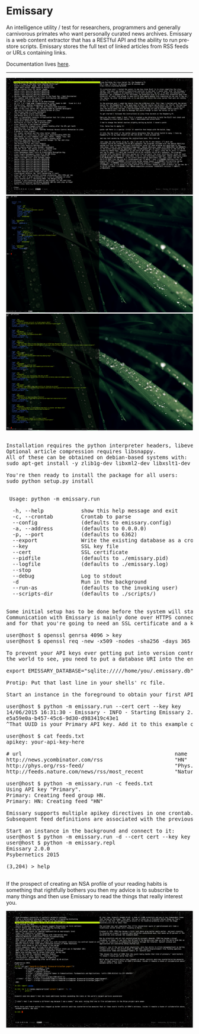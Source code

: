 Emissary
========

An intelligence utility / test for researchers, programmers and generally carnivorous primates who want personally curated news archives.
Emissary is a web content extractor that has a RESTful API and the ability to run pre-store scripts.
Emissary stores the full text of linked articles from RSS feeds or URLs containing links.

Documentation lives [here](http://docs.psybernetics.org/).

--------
![Alt text](doc/emissary4.png?raw=true "ncurses Client")
![Alt text](doc/emissary3.png?raw=true "Feed Groups")
![Alt text](doc/emissary2.png?raw=true "Articles")
<pre>

Installation requires the python interpreter headers, libevent, libxml2 and libxslt headers.
Optional article compression requires libsnappy. 
All of these can be obtained on debian-based systems with:
sudo apt-get install -y zlib1g-dev libxml2-dev libxslt1-dev python-dev libevent-dev libsnappy-dev

You're then ready to install the package for all users:
sudo python setup.py install


 Usage: python -m emissary.run <args>

  -h, --help            show this help message and exit
  -c, --crontab         Crontab to parse
  --config              (defaults to emissary.config)
  -a, --address         (defaults to 0.0.0.0)
  -p, --port            (defaults to 6362)
  --export              Write the existing database as a crontab
  --key                 SSL key file
  --cert                SSL certificate
  --pidfile             (defaults to ./emissary.pid)
  --logfile             (defaults to ./emissary.log)
  --stop                
  --debug               Log to stdout
  -d                    Run in the background
  --run-as              (defaults to the invoking user)
  --scripts-dir         (defaults to ./scripts/)


Some initial setup has to be done before the system will start.
Communication with Emissary is mainly done over HTTPS connections
and for that you're going to need an SSL certificate and a key:

user@host $ openssl genrsa 4096 > key
user@host $ openssl req -new -x509 -nodes -sha256 -days 365 -key key > cert

To prevent your API keys ever getting put into version control for all
the world to see, you need to put a database URI into the environment:

export EMISSARY_DATABASE="sqlite://///home/you/.emissary.db"

Protip: Put that last line in your shells' rc file.

Start an instance in the foreground to obtain your first API key:

user@host $ python -m emissary.run --cert cert --key key
14/06/2015 16:31:30 - Emissary - INFO - Starting Emissary 2.0.0.
e5a59e0a-b457-45c6-9d30-d983419c43e1
^That UUID is your Primary API key. Add it to this example crontab:

user@host $ cat feeds.txt
apikey: your-api-key-here

# url                                                 name            group            minute  hour    day     month   weekday
http://news.ycombinator.com/rss                       "HN"            "HN"             */15    *       *       *       *
http://phys.org/rss-feed/                             "Phys.org"      "Phys.org"       1       12      *       *       *
http://feeds.nature.com/news/rss/most_recent          "Nature"        "Nature"         30      13      *       *       *

user@host $ python -m emissary.run -c feeds.txt
Using API key "Primary".
Primary: Creating feed group HN.
Primary: HN: Creating feed "HN"

Emissary supports multiple apikey directives in one crontab.
Subsequent feed definitions are associated with the previous key.

Start an instance in the background and connect to it:
user@host $ python -m emissary.run -d --cert cert --key key
user@host $ python -m emissary.repl
Emissary 2.0.0
Psybernetics 2015

(3,204) > help

</pre>

If the prospect of creating an NSA profile of your reading habits is
something that rightfully bothers you then my advice is to subscribe
to many things and then use Emissary to read the things that really 
interest you.

![Alt text](doc/emissary5.png?raw=true "ncurses programmatic access")
